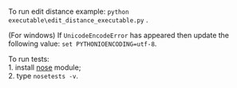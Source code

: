 To run edit distance example: `python executable\edit_distance_executable.py` .

(For windows) If `UnicodeEncodeError` has appeared then update the following value: `set PYTHONIOENCODING=utf-8`.

To run tests:       
        1. install [nose](http://nose.readthedocs.io/en/latest/) module;            
        2. type `nosetests -v`.
